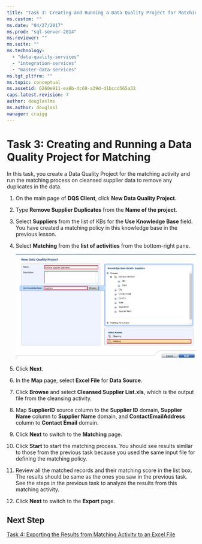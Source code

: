 ```yaml
---
title: "Task 3: Creating and Running a Data Quality Project for Matching | Microsoft Docs"
ms.custom: ""
ms.date: "04/27/2017"
ms.prod: "sql-server-2014"
ms.reviewer: ""
ms.suite: ""
ms.technology: 
  - "data-quality-services"
  - "integration-services"
  - "master-data-services"
ms.tgt_pltfrm: ""
ms.topic: conceptual
ms.assetid: 6260e911-ea8b-4c69-a39d-d1bccd565a32
caps.latest.revision: 7
author: douglaslms
ms.author: douglasl
manager: craigg
---
```

# Task 3: Creating and Running a Data Quality Project for Matching
  In this task, you create a Data Quality Project for the matching activity and run the matching process on cleansed supplier data to remove any duplicates in the data.  
  
1.  On the main page of **DQS Client**, click **New Data Quality Project**.  
  
2.  Type **Remove Supplier Duplicates** from the **Name of the project**.  
  
3.  Select **Suppliers** from the list of KBs for the **Use Knowledge Base** field. You have created a matching policy in this knowledge base in the previous lesson.  
  
4.  Select **Matching** from the **list of activities** from the bottom-right pane.  
  
     ![New Data Quality Project - Matching Selected](../../2014/tutorials/media/et-creatingandrunningadqpformatching.jpg "New Data Quality Project - Matching Selected")  
  
5.  Click **Next**.  
  
6.  In the **Map** page, select **Excel File** for **Data Source**.  
  
7.  Click **Browse** and select **Cleansed Supplier List.xls**, which is the output file from the cleansing activity.  
  
8.  Map **SupplierID** source column to the **Supplier ID** domain, **Supplier Name** column to **Supplier Name** domain, and **ContactEmailAddress** column to **Contact Email** domain.  
  
9. Click **Next** to switch to the **Matching** page.  
  
10. Click **Start** to start the matching process. You should see results similar to those from the previous task because you used the same input file for defining the matching policy.  
  
11. Review all the matched records and their matching score in the list box. The results should be same as the ones you saw in the previous task. See the steps in the previous task to analyze the results from this matching activity.  
  
12. Click **Next** to switch to the **Export** page.  
  
## Next Step  
 [Task 4: Exporting the Results from Matching Activity to an Excel File](../../2014/tutorials/task-4-exporting-the-results-from-matching-activity-to-an-excel-file.md)  
  
  
